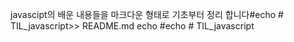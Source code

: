 javascipt의 배운 내용들을 마크다운 형태로 기초부터 정리 합니다#echo # TIL_javascript>> README.md
echo #echo # TIL_javascript
